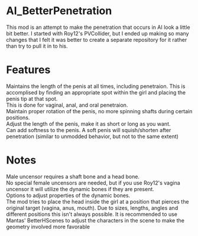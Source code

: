 # AI_BetterPenetration

This mod is an attempt to make the penetration that occurs in AI look a little bit better.  I started with Roy12's PVCollider, but I ended up making so many changes that I felt it was better to create a separate repository for it rather than try to pull it in to his.  

# Features

Maintains the length of the penis at all times, including penetraion.  This is accomplised by finding an appropriate spot within the girl and placing the penis tip at that spot.<br />
This is done for vaginal, anal, and oral penetraion.<br />
Maintain proper rotation of the penis, no more spinning shafts during certain positions.<br />
Adjust the length of the penis, make it as short or long as you want.<br />
Can add softness to the penis.  A soft penis will squish/shorten after penetration (similar to unmodded behavior, but not to the same extent) <br />

# Notes

Male uncensor requires a shaft bone and a head bone.<br />
No special female uncensors are needed, but if you use Roy12's vagina uncensor it will utilize the dynamic bones if they are present.<br />
Options to adjust properties of the dynamic bones.<br />
The mod tries to place the head inside the girl at a position that pierces the original target (vagina, anus, mouth).  Due to sizes, lengths, angles and different positions this isn't always possible.  It is recommended to use Mantas' BetterHScenes to adjust the characters in the scene to make the geometry involved more favorable
